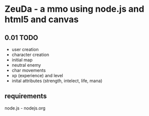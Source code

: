 # ZeuDa - a mmo using node.js and html5 and canvas

## 0.01 TODO

* user creation
* character creation
* initial map
* neutral enemy
* char movements
* xp (experience) and level
* inital attributes (strength, intelect, life, mana)

## requirements

node.js - nodejs.org

